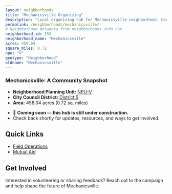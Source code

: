 ```yaml
---
layout: neighborhoods
title: "Mechanicsville Organizing"
description: "Local organizing hub for Mechanicsville neighborhood. Connect with field operations, mutual aid, and community organizing efforts."
permalink: /neighborhoods/mechanicsville/
# Neighborhood metadata from neighborhoods_info.csv
neighborhood_id: 153
neighborhood_name: "Mechanicsville"
acres: 458.04
square_miles: 0.72
npu: "V"
geotype: "Neighborhood"
oldname: "Mechanicsville"
---
```


### **Mechanicsville: A Community Snapshot**

  * **Neighborhood Planning Unit:** [NPU-V](https://www.atlantaga.gov/government/departments/city-planning/neighborhood-planning-units/neighborhood-and-npu-contacts)
  * **City Council District:** [District 5](https://citycouncil.atlantaga.gov/council-members)
  * **Area:** 458.04 acres (0.72 sq. miles)

- 🚧 **Coming soon — this hub is still under construction.**
- Check back shortly for updates, resources, and ways to get involved.

## Quick Links

- [Field Operations](./field-ops/)
- [Mutual Aid](./mutual-aid/)

## Get Involved

Interested in volunteering or sharing feedback? Reach out to the campaign and help shape the future of Mechanicsville.
